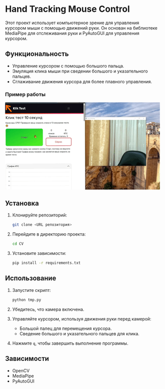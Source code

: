 # Hand Tracking Mouse Control

Этот проект использует компьютерное зрение для управления курсором мыши с помощью движений руки. Он основан на библиотеке MediaPipe для отслеживания руки и PyAutoGUI для управления курсором.

## Функциональность

- Управление курсором с помощью большого пальца.
- Эмуляция клика мыши при сведении большого и указательного пальцев.
- Сглаживание движения курсора для более плавного управления.

### Пример работы

![Пример работы](Screen_recording_1_(online-video-cutter.com).gif)

## Установка

1. Клонируйте репозиторий:
   ```bash
   git clone <URL репозитория>
   ```
2. Перейдите в директорию проекта:
   ```bash
   cd CV
   ```
3. Установите зависимости:
   ```bash
   pip install -r requirements.txt
   ```

## Использование

1. Запустите скрипт:
   ```bash
   python tmp.py
   ```
2. Убедитесь, что камера включена.
3. Управляйте курсором, используя движения руки перед камерой:
   - Большой палец для перемещения курсора.
   - Сведение большого и указательного пальцев для клика.

4. Нажмите `q`, чтобы завершить выполнение программы.

## Зависимости

- OpenCV
- MediaPipe
- PyAutoGUI

